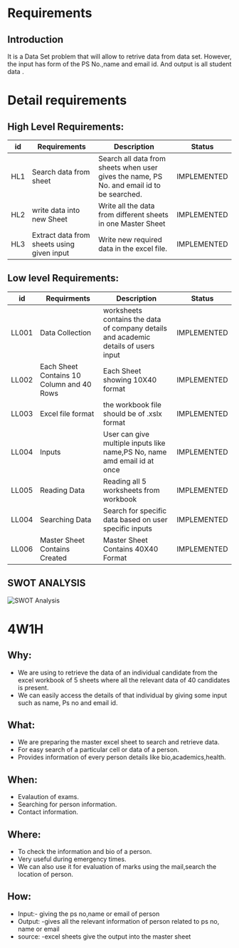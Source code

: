 # Requirements
## Introduction
It is a Data Set problem that will allow to retrive data from data set. However, the input has form of the PS No.,name and email id. And output is  all student data .

# Detail requirements
## High Level Requirements:
|id  |Requirements  | Description  |Status  |
| --- | --- | --- | --- |
|HL1 | Search data from sheet |Search all data from sheets when user gives the name, PS No. and email id to be searched.|IMPLEMENTED|
|HL2 | write data into new Sheet  | Write all the data from different sheets in one Master Sheet|IMPLEMENTED |
|HL3 |Extract data from sheets using given input|Write new required data in the excel file. |IMPLEMENTED |



##  Low level Requirements:

|id  |Requirments  | Description  |Status  |
| --- | --- | --- | --- |
|LL001 | Data Collection |worksheets contains the data of company details and academic details of users input|IMPLEMENTED
|LL002 | Each Sheet Contains 10 Column and 40 Rows |Each Sheet showing 10X40 format|IMPLEMENTED |
|LL003 | Excel file format | the workbook file should be of .xslx format|IMPLEMENTED
|LL004 |Inputs|User can give multiple inputs like name,PS No, name amd email id at once|IMPLEMENTED
|LL005 |Reading Data|Reading all 5 worksheets from workbook|IMPLEMENTED
|LL004 |Searching Data|Search for specific data based on user specific inputs|IMPLEMENTED
|LL006 | Master Sheet Contains Created  | Master Sheet Contains 40X40 Format|IMPLEMENTED |

  
## SWOT ANALYSIS

![SWOT Analysis](https://user-images.githubusercontent.com/78858575/111780469-78287780-88dd-11eb-8438-2637230c6579.png)
 
# 4W1H

## Why:
* We are using to retrieve the data of an individual candidate from the excel workbook of 5 sheets where all the relevant data of 40 candidates is present.
* We can easily access the details of that individual by giving some input such as name, Ps no and email id.



## What:
 *	We are preparing the master excel sheet to search and retrieve data.
 *	For easy search of a particular cell or data of a person.
 *	Provides information of every person details like bio,academics,health.
 

## When:
*	Evalaution of exams.
*	Searching for person information.
*	Contact information.



## Where:
*	To check the information and bio of a person.
*	Very useful during emergency times.
*	We can also use it for evaluation of marks using the mail,search the location of person.



## How:
*	Input:- giving the ps no,name or email of person
*	Output: -gives all the relevant information of person related to ps no, name or email
*	source: -excel sheets  give the output into the master sheet
